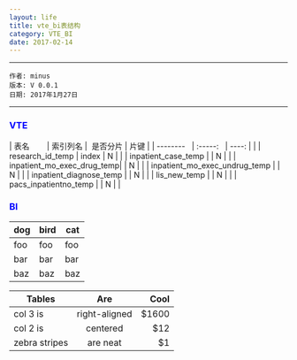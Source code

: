 ```yaml
---
layout: life
title: vte_bi表结构
category: VTE_BI
date: 2017-02-14
---
```


******

	作者: minus
	版本: V 0.0.1
	日期: 2017年1月27日

<!-- more -->

*******

### <font color="blue" style="font-weight:bold">VTE</font>

| 表名                        | 索引列名     |  是否分片  | 片键 |
| --------                   | :-----:     | ----:    |      |
| research_id_temp           | index      |   N       |      |
| inpatient_case_temp        |            |   N       |      |
| inpatient_mo_exec_drug_temp|            |   N       |      |
| inpatient_mo_exec_undrug_temp |         |   N       |      |
| inpatient_diagnose_temp    |            |   N       |      |
| lis_new_temp               |            |   N       |      |
| pacs_inpatientno_temp      |            |   N       |      |



### <font color="blue" style="font-weight:bold">BI</font>
dog | bird | cat
----|------|----
foo | foo  | foo
bar | bar  | bar
baz | baz  | baz


| Tables        | Are           | Cool  |
| ------------- |:-------------:| -----:|
| col 3 is      | right-aligned | $1600 |
| col 2 is      | centered      |   $12 |
| zebra stripes | are neat      |    $1 |
